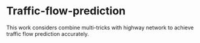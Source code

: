 # Traffic-flow-prediction
This work considers combine multi-tricks with highway network to achieve traffic flow prediction accurately.
